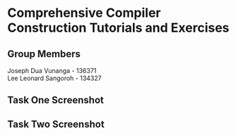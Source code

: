 # Comprehensive Compiler Construction Tutorials and Exercises

## Group Members
Joseph Dua Vunanga - 136371  <br>
Lee Leonard Sangoroh - 134327

## Task One Screenshot

## Task Two Screenshot